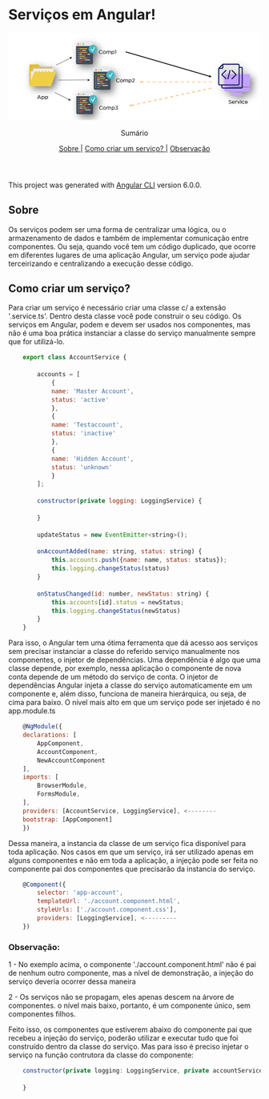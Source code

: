 # Serviços em Angular!

<img src="./src/assets/angularServices.png"/>

<p align="center">
     Sumário
      <p align="center">
  <a href="#sobre"> Sobre </a> |
  <a href="#como-criar-um-serviço"> Como criar um serviço? </a> |
  <a href="#observação"> Observação </a>      
       <br />
    <br />
    <h1 align="center">
 </h1>
  </p>
</p>

This project was generated with [Angular CLI](https://github.com/angular/angular-cli) version 6.0.0.
## Sobre 
<p>Os serviços podem ser uma forma de centralizar uma lógica, ou o armazenamento de dados e também de implementar comunicação entre componentes. Ou seja, quando você tem um código duplicado, que ocorre em diferentes lugares de uma aplicação Angular, um serviço pode ajudar terceirizando e centralizando a execução desse código.</p>

## Como criar um serviço?

<p>Para criar um serviço é necessário criar uma classe c/ a extensão '.service.ts'. Dentro desta classe você pode construir o seu código. Os serviços em Angular, podem e devem ser usados nos componentes, mas não é uma boa prática instanciar a classe do serviço manualmente sempre que for utilizá-lo.</p>

```javascript
    export class AccountService {

        accounts = [
            {
            name: 'Master Account',
            status: 'active'
            },
            {
            name: 'Testaccount',
            status: 'inactive'
            },
            {
            name: 'Hidden Account',
            status: 'unknown'
            }
        ];

        constructor(private logging: LoggingService) {

        }

        updateStatus = new EventEmitter<string>();

        onAccountAdded(name: string, status: string) {
            this.accounts.push({name: name, status: status});
            this.logging.changeStatus(status)
        }
        
        onStatusChanged(id: number, newStatus: string) {
            this.accounts[id].status = newStatus;
            this.logging.changeStatus(newStatus)
        }
    } 
```

<p> Para isso, o Angular tem uma ótima ferramenta que dá acesso aos serviços sem precisar instanciar a classe do referido serviço manualmente nos componentes, o injetor de dependências. Uma dependência é algo que uma classe depende, por exemplo, nessa aplicação o componente de nova conta depende de um método do serviço de conta. O injetor de dependências Angular injeta a classe do serviço automaticamente em um componente e, além disso, funciona de maneira hierárquica, ou seja, de cima para baixo. O nível mais alto em que um serviço pode ser injetado é no app.module.ts</p>

```javascript
    @NgModule({
    declarations: [
        AppComponent,
        AccountComponent,
        NewAccountComponent
    ],
    imports: [
        BrowserModule,
        FormsModule,
    ],
    providers: [AccountService, LoggingService], <--------
    bootstrap: [AppComponent]
    })
```
<p>Dessa maneira, a instancia da classe de um serviço fica disponível para toda aplicação. Nos casos em que um serviço, irá ser utilizado apenas em alguns componentes e não em toda a aplicação, a injeção pode ser feita no componente pai dos componentes que precisarão da instancia do serviço.</p>

```javascript
    @Component({
        selector: 'app-account',
        templateUrl: './account.component.html',
        styleUrls: ['./account.component.css'],
        providers: [LoggingService], <---------
    })
```

<h3>Observação:</h3>
<p> 1 - No exemplo acima, o componente './account.component.html' não é pai de nenhum outro componente, mas a nível de demonstração, a injeção do serviço deveria ocorrer dessa maneira</p>
<p> 2 - Os serviços não se propagam, eles apenas descem na árvore de componentes. o nível mais baixo, portanto, é um componente único, sem componentes filhos.</p>

<p>Feito isso, os componentes que estiverem abaixo do componente pai que recebeu a injeção do serviço, poderão utilizar e executar tudo que foi construído dentro da classe do serviço. Mas para isso é preciso injetar o serviço na função contrutora da classe do componente:</p>

```javascript
    constructor(private logging: LoggingService, private accountService: AccountService) {

    }
```


